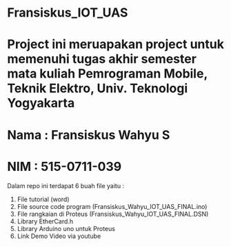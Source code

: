 # Fransiskus_IOT_UAS
# Project ini meruapakan project untuk memenuhi tugas akhir semester mata kuliah Pemrograman Mobile, Teknik Elektro, Univ. Teknologi Yogyakarta
# Nama : Fransiskus Wahyu S
# NIM : 515-0711-039
Dalam repo ini terdapat 6 buah file yaitu :
1. File tutorial (word)  
2. File source code program (Fransiskus_Wahyu_IOT_UAS_FINAL.ino)
3. File rangkaian di Proteus (Fransiskus_Wahyu_IOT_UAS_FINAL.DSN)
4. Library EtherCard.h
5. Library Arduino uno untuk Proteus
6. Link Demo Video via youtube
